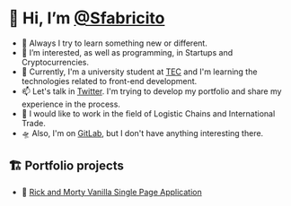 # 👋 Hi, I’m [@Sfabricito](https://twitter.com/sfabricito)
- 🚀 Always I try to learn something new or different.
- 👀 I’m interested, as well as programming, in Startups and Cryptocurrencies.
- 🌱 Currently, I'm a university student at [TEC](https://www.tec.ac.cr/) and I'm learning the technologies related to front-end development.
- 📫 Let's talk in [Twitter](https://twitter.com/sfabricito). I'm trying to develop my portfolio and share my experience in the process.
- 🚚 I would like to work in the field of Logistic Chains and International Trade.
- 🛸 Also, I'm on [GitLab](https://gitlab.com/sfabricito), but I don't have anything interesting there.

## 🏗️ Portfolio projects
- 🥼 [Rick and Morty Vanilla Single Page Application](https://github.com/sfabricito/rick-and-morty)
